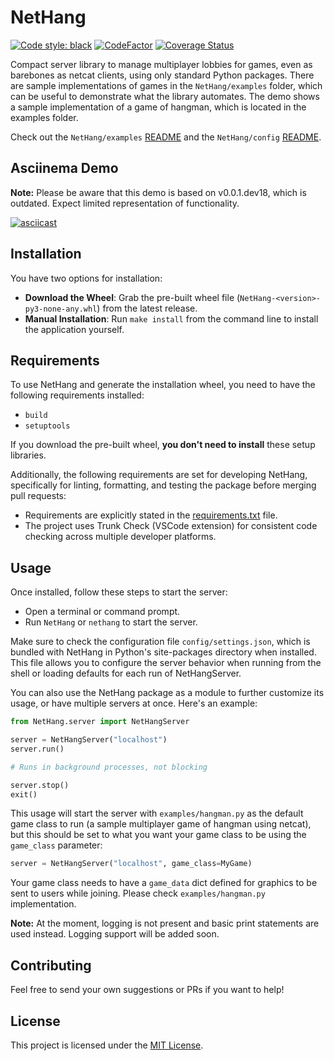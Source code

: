 # NetHang

[![Code style: black](https://img.shields.io/badge/code%20style-black-000000.svg)](https://github.com/psf/black)
[![CodeFactor](https://www.codefactor.io/repository/github/magnetrwn/NetHang/badge)](https://www.codefactor.io/repository/github/magnetrwn/NetHang)
[![Coverage Status](https://coveralls.io/repos/github/magnetrwn/NetHang/badge.svg?branch=main)](https://coveralls.io/github/magnetrwn/NetHang?branch=main)

Compact server library to manage multiplayer lobbies for games, even as barebones as netcat clients, using only standard Python packages. There are sample implementations of games in the `NetHang/examples` folder, which can be useful to demonstrate what the library automates. The demo shows a sample implementation of a game of hangman, which is located in the examples folder.

Check out the `NetHang/examples` [README](NetHang/examples/README.md) and the `NetHang/config` [README](NetHang/config/README.md).

## Asciinema Demo

**Note:** Please be aware that this demo is based on v0.0.1.dev18, which is outdated. Expect limited representation of functionality.

[![asciicast](https://asciinema.org/a/593263.svg)](https://asciinema.org/a/593263)

## Installation

You have two options for installation:

+ **Download the Wheel**: Grab the pre-built wheel file (`NetHang-<version>-py3-none-any.whl`) from the latest release.
+ **Manual Installation**: Run `make install` from the command line to install the application yourself.

## Requirements

To use NetHang and generate the installation wheel, you need to have the following requirements installed:

+ `build`
+ `setuptools`

If you download the pre-built wheel, **you don't need to install** these setup libraries.

Additionally, the following requirements are set for developing NetHang, specifically for linting, formatting, and testing the package before merging pull requests:

+ Requirements are explicitly stated in the [requirements.txt](requirements.txt) file.
+ The project uses Trunk Check (VSCode extension) for consistent code checking across multiple developer platforms.

## Usage

Once installed, follow these steps to start the server:

+ Open a terminal or command prompt.
+ Run `NetHang` or `nethang` to start the server.

Make sure to check the configuration file `config/settings.json`, which is bundled with NetHang in Python's site-packages directory when installed. This file allows you to configure the server behavior when running from the shell or loading defaults for each run of NetHangServer.

You can also use the NetHang package as a module to further customize its usage, or have multiple servers at once. Here's an example:

```python
from NetHang.server import NetHangServer

server = NetHangServer("localhost")
server.run()

# Runs in background processes, not blocking

server.stop()
exit()
```

This usage will start the server with `examples/hangman.py` as the default game class to run (a sample multiplayer game of hangman using netcat), but this should be set to what you want your game class to be using the `game_class` parameter:

```python
server = NetHangServer("localhost", game_class=MyGame)
```

Your game class needs to have a `game_data` dict defined for graphics to be sent to users while joining. Please check `examples/hangman.py` implementation.

**Note:** At the moment, logging is not present and basic print statements are used instead. Logging support will be added soon.

## Contributing

Feel free to send your own suggestions or PRs if you want to help!

## License

This project is licensed under the [MIT License](LICENSE).
